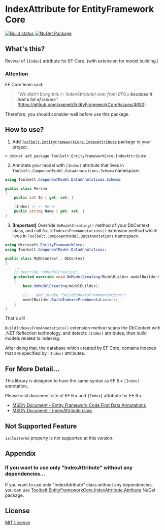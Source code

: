 # IndexAttribute for EntityFramework Core  
[![Build status](https://ci.appveyor.com/api/projects/status/dv0et0b80da5mwys?svg=true)](https://ci.appveyor.com/project/jsakamoto/entityframeworkcore-indexattribute) [![NuGet Package](https://img.shields.io/nuget/v/Toolbelt.EntityFrameworkCore.IndexAttribute.svg)](https://www.nuget.org/packages/Toolbelt.EntityFrameworkCore.IndexAttribute/)

## What's this?

Revival of `[Index]` attribute for EF Core. (with extension for model building.)


### Attention

EF Core team said:

> _"We didn't bring this (= IndexAttribute) over from EF6.x **because it had a lot of issues**"_  
> (https://github.com/aspnet/EntityFrameworkCore/issues/4050)

Therefore, you should consider well before use this package.

## How to use?

1. Add [`Toolbelt.EntityFrameworkCore.IndexAttribute`](https://www.nuget.org/packages/Toolbelt.EntityFrameworkCore.IndexAttribute/) package to your project.

```shell
> dotnet add package Toolbelt.EntityFrameworkCore.IndexAttribute
```

2. Annotate your model with `[Index]` attribute that lives in `Toolbelt.ComponentModel.DataAnnotations.Schema` namespace.

```csharp
using Toolbelt.ComponentModel.DataAnnotations.Schema;

public class Person
{
    public int Id { get; set; }

    [Index] // <- Here!
    public string Name { get; set; }
}
```

3. **[Important]** Override `OnModelCreating()` method of your DbContext class, and call `BuildIndexesFromAnnotations()` extension method which lives in `Toolbelt.ComponentModel.DataAnnotations` namespace.

```csharp
using Microsoft.EntityFrameworkCore;
using Toolbelt.ComponentModel.DataAnnotations;

public class MyDbContext : DbContext
{
    ...
    // Override "OnModelCreating", ...
    protected override void OnModelCreating(ModelBuilder modelBuilder)
    {
        base.OnModelCreating(modelBuilder);

        // .. and invoke "BuildIndexesFromAnnotations"!
        modelBuilder.BuildIndexesFromAnnotations();
    }
}
```

That's all!

`BuildIndexesFromAnnotations()` extension method scans the DbContext with .NET Reflection technology, and detects `[Index]` attributes, then build models related to indexing.

After doing that, the database which created by EF Core, contains indexes that are specified by `[Index]` attributes.

## For More Detail...

This library is designed to have the same syntax as EF 6.x `[Index]` annotation.

Please visit document site of EF 6.x and `[Index]` attribute for EF 6.x.

- [MSDN Document - Entity Framework Code First Data Annotations](https://msdn.microsoft.com/en-us/library/jj591583%28v=vs.113%29.aspx?f=255&MSPPError=-2147217396)
- [MSDN Document - IndexAttribute class](https://msdn.microsoft.com/library/system.componentmodel.dataannotations.schema.indexattribute(v=vs.113).aspx)

## Not Supported Feature

`IsClustered` property is not supported at this version.

## Appendix

### If you want to use only "IndexAttribute" without any dependencies...

If you want to use only "IndexAttribute" class without any dependencies, you can use [Toolbelt.EntityFrameworkCore.IndexAttribute.Attribute](https://www.nuget.org/packages/Toolbelt.EntityFrameworkCore.IndexAttribute.Attribute) NuGet package.

## License

[MIT License](https://github.com/jsakamoto/EntityFrameworkCore.IndexAttribute/blob/master/LICENSE)

